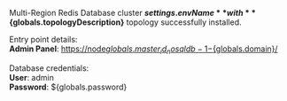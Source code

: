 Multi-Region Redis Database cluster **${settings.envName}** with **${globals.topologyDescription}** topology successfully installed.

Entry point details:    
**Admin Panel**: [https://node${globals.master_id_nosqldb-1}-${globals.domain}/](https://node${globals.master_id_nosqldb-1}-${globals.domain}/)    

Database credentials:    
**User**: admin    
**Password**: ${globals.password}
